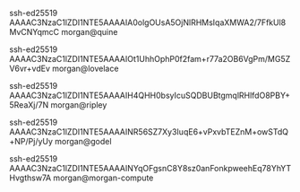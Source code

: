 ssh-ed25519 AAAAC3NzaC1lZDI1NTE5AAAAIA0olgOUsA5OjNlRHMsIqaXMWA2/7FfkUl8MvCNYqmcC morgan@quine

ssh-ed25519 AAAAC3NzaC1lZDI1NTE5AAAAIOt1UhhOphP0f2fam+r77a2OB6VgPm/MG5ZV6vr+vdEv morgan@lovelace

ssh-ed25519 AAAAC3NzaC1lZDI1NTE5AAAAIH4QHH0bsyIcuSQDBUBtgmqlRHlfdO8PBY+5ReaXj/7N morgan@ripley

ssh-ed25519 AAAAC3NzaC1lZDI1NTE5AAAAINR56SZ7Xy3IuqE6+vPxvbTEZnM+owSTdQ+NP/Pj/yUy morgan@godel

ssh-ed25519 AAAAC3NzaC1lZDI1NTE5AAAAINYqOFgsnC8Y8sz0anFonkpweehEq78YhYTHvgthsw7A morgan@morgan-compute
